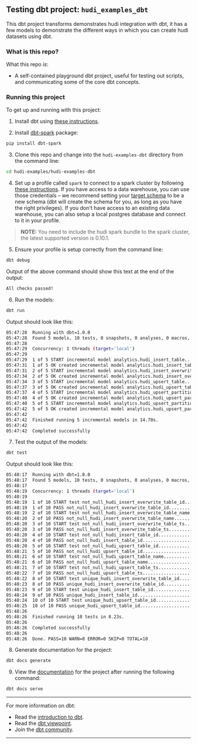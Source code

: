 <!--
  Licensed to the Apache Software Foundation (ASF) under one or more
  contributor license agreements.  See the NOTICE file distributed with
  this work for additional information regarding copyright ownership.
  The ASF licenses this file to You under the Apache License, Version 2.0
  (the "License"); you may not use this file except in compliance with
  the License.  You may obtain a copy of the License at

       http://www.apache.org/licenses/LICENSE-2.0

  Unless required by applicable law or agreed to in writing, software
  distributed under the License is distributed on an "AS IS" BASIS,
  WITHOUT WARRANTIES OR CONDITIONS OF ANY KIND, either express or implied.
  See the License for the specific language governing permissions and
  limitations under the License.
-->
## Testing dbt project: `hudi_examples_dbt`

This dbt project transforms demonstrates hudi integration with dbt, it has a few models to demonstrate the different ways in which you can create hudi datasets using dbt.

### What is this repo?
What this repo _is_:
- A self-contained playground dbt project, useful for testing out scripts, and communicating some of the core dbt concepts.

### Running this project
To get up and running with this project:
1. Install dbt using [these instructions](https://docs.getdbt.com/docs/installation).

2. Install [dbt-spark](https://github.com/dbt-labs/dbt-spark) package:
```bash
pip install dbt-spark
```

3. Clone this repo and change into the `hudi-examples-dbt` directory from the command line:
```bash
cd hudi-examples/hudi-examples-dbt
```

4. Set up a profile called `spark` to connect to a spark cluster by following [these instructions](https://docs.getdbt.com/reference/warehouse-profiles/spark-profile). If you have access to a data warehouse, you can use those credentials – we recommend setting your [target schema](https://docs.getdbt.com/docs/configure-your-profile#section-populating-your-profile) to be a new schema (dbt will create the schema for you, as long as you have the right privileges). If you don't have access to an existing data warehouse, you can also setup a local postgres database and connect to it in your profile.

> **NOTE:** You need to include the hudi spark bundle to the spark cluster, the latest supported version is 0.10.1.

5. Ensure your profile is setup correctly from the command line:
```bash
dbt debug
```

Output of the above command should show this text at the end of the output:
```bash
All checks passed!
```

6. Run the models:
```bash
dbt run
```

Output should look like this:
```bash
05:47:28  Running with dbt=1.0.0
05:47:28  Found 5 models, 10 tests, 0 snapshots, 0 analyses, 0 macros, 0 operations, 0 seed files, 0 sources, 0 exposures, 0 metrics
05:47:28
05:47:29  Concurrency: 1 threads (target='local')
05:47:29
05:47:29  1 of 5 START incremental model analytics.hudi_insert_table...................... [RUN]
05:47:31  1 of 5 OK created incremental model analytics.hudi_insert_table................. [OK in 2.61s]
05:47:31  2 of 5 START incremental model analytics.hudi_insert_overwrite_table............ [RUN]
05:47:34  2 of 5 OK created incremental model analytics.hudi_insert_overwrite_table....... [OK in 3.19s]
05:47:34  3 of 5 START incremental model analytics.hudi_upsert_table...................... [RUN]
05:47:37  3 of 5 OK created incremental model analytics.hudi_upsert_table................. [OK in 2.68s]
05:47:37  4 of 5 START incremental model analytics.hudi_upsert_partitioned_cow_table...... [RUN]
05:47:40  4 of 5 OK created incremental model analytics.hudi_upsert_partitioned_cow_table. [OK in 2.60s]
05:47:40  5 of 5 START incremental model analytics.hudi_upsert_partitioned_mor_table...... [RUN]
05:47:42  5 of 5 OK created incremental model analytics.hudi_upsert_partitioned_mor_table. [OK in 2.53s]
05:47:42
05:47:42  Finished running 5 incremental models in 14.70s.
05:47:42
05:47:42  Completed successfully
```
7. Test the output of the models:
```bash
dbt test
```
Output should look like this:
```bash
05:48:17  Running with dbt=1.0.0
05:48:17  Found 5 models, 10 tests, 0 snapshots, 0 analyses, 0 macros, 0 operations, 0 seed files, 0 sources, 0 exposures, 0 metrics
05:48:17
05:48:19  Concurrency: 1 threads (target='local')
05:48:19
05:48:19  1 of 10 START test not_null_hudi_insert_overwrite_table_id...................... [RUN]
05:48:19  1 of 10 PASS not_null_hudi_insert_overwrite_table_id............................ [PASS in 0.50s]
05:48:19  2 of 10 START test not_null_hudi_insert_overwrite_table_name.................... [RUN]
05:48:20  2 of 10 PASS not_null_hudi_insert_overwrite_table_name.......................... [PASS in 0.45s]
05:48:20  3 of 10 START test not_null_hudi_insert_overwrite_table_ts...................... [RUN]
05:48:20  3 of 10 PASS not_null_hudi_insert_overwrite_table_ts............................ [PASS in 0.47s]
05:48:20  4 of 10 START test not_null_hudi_insert_table_id................................ [RUN]
05:48:20  4 of 10 PASS not_null_hudi_insert_table_id...................................... [PASS in 0.44s]
05:48:20  5 of 10 START test not_null_hudi_upsert_table_id................................ [RUN]
05:48:21  5 of 10 PASS not_null_hudi_upsert_table_id...................................... [PASS in 0.38s]
05:48:21  6 of 10 START test not_null_hudi_upsert_table_name.............................. [RUN]
05:48:21  6 of 10 PASS not_null_hudi_upsert_table_name.................................... [PASS in 0.40s]
05:48:21  7 of 10 START test not_null_hudi_upsert_table_ts................................ [RUN]
05:48:22  7 of 10 PASS not_null_hudi_upsert_table_ts...................................... [PASS in 0.38s]
05:48:22  8 of 10 START test unique_hudi_insert_overwrite_table_id........................ [RUN]
05:48:23  8 of 10 PASS unique_hudi_insert_overwrite_table_id.............................. [PASS in 1.32s]
05:48:23  9 of 10 START test unique_hudi_insert_table_id.................................. [RUN]
05:48:24  9 of 10 PASS unique_hudi_insert_table_id........................................ [PASS in 1.26s]
05:48:24  10 of 10 START test unique_hudi_upsert_table_id................................. [RUN]
05:48:25  10 of 10 PASS unique_hudi_upsert_table_id....................................... [PASS in 1.29s]
05:48:26
05:48:26  Finished running 10 tests in 8.23s.
05:48:26
05:48:26  Completed successfully
05:48:26
05:48:26  Done. PASS=10 WARN=0 ERROR=0 SKIP=0 TOTAL=10
```

8. Generate documentation for the project:
```bash
dbt docs generate
```

9. View the [documentation](http://127.0.0.1:8080/#!/overview) for the project after running the following command:
```bash
dbt docs serve
```

---
For more information on dbt:
- Read the [introduction to dbt](https://docs.getdbt.com/docs/introduction).
- Read the [dbt viewpoint](https://docs.getdbt.com/docs/about/viewpoint).
- Join the [dbt community](http://community.getdbt.com/).
---
